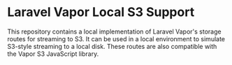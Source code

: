 # Laravel Vapor Local S3 Support

This repository contains a local implementation of Laravel Vapor's storage routes for streaming to S3. It can be used in a local environment to simulate S3-style streaming to a local disk. These routes are also compatible with the Vapor S3 JavaScript library.
